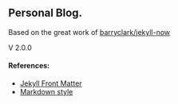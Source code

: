 ## Personal Blog.

Based on the great work of [barryclark/jekyll-now](https://github.com/barryclark/jekyll-now)

V 2.0.0

#### References:

- [Jekyll Front Matter](https://jekyllrb.com/docs/frontmatter/)
- [Markdown style](http://www.jekyllnow.com/Markdown-Style-Guide/)
